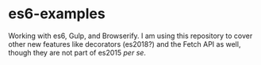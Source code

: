 # es6-examples

Working with es6, Gulp, and Browserify.  I am using this repository to cover other new features like 
decorators (es2018?) and the Fetch API as well, though they are not part of es2015 _per se_.